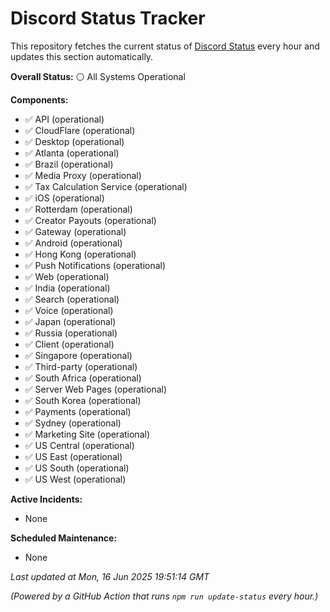 # Discord Status Tracker

This repository fetches the current status of [Discord Status](https://discordstatus.com) every hour and updates this section automatically.

<!-- STATUS_START -->
**Overall Status:** ⚪️ All Systems Operational

**Components:**
- ✅ API (operational)
- ✅ CloudFlare (operational)
- ✅ Desktop (operational)
- ✅ Atlanta (operational)
- ✅ Brazil (operational)
- ✅ Media Proxy (operational)
- ✅ Tax Calculation Service (operational)
- ✅ iOS (operational)
- ✅ Rotterdam (operational)
- ✅ Creator Payouts (operational)
- ✅ Gateway (operational)
- ✅ Android (operational)
- ✅ Hong Kong (operational)
- ✅ Push Notifications (operational)
- ✅ Web (operational)
- ✅ India (operational)
- ✅ Search (operational)
- ✅ Voice (operational)
- ✅ Japan (operational)
- ✅ Russia (operational)
- ✅ Client (operational)
- ✅ Singapore (operational)
- ✅ Third-party (operational)
- ✅ South Africa (operational)
- ✅ Server Web Pages (operational)
- ✅ South Korea (operational)
- ✅ Payments (operational)
- ✅ Sydney (operational)
- ✅ Marketing Site (operational)
- ✅ US Central (operational)
- ✅ US East (operational)
- ✅ US South (operational)
- ✅ US West (operational)

**Active Incidents:**
- None

**Scheduled Maintenance:**
- None

_Last updated at Mon, 16 Jun 2025 19:51:14 GMT_
<!-- STATUS_END -->

_(Powered by a GitHub Action that runs `npm run update-status` every hour.)_
